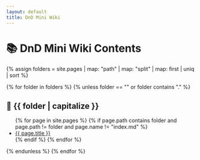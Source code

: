 ```yaml
---
layout: default
title: DnD Mini Wiki
---
```


# 📚 DnD Mini Wiki Contents

{% assign folders = site.pages | map: "path" | map: "split" | map: first | uniq | sort %}

{% for folder in folders %}
  {% unless folder == "" or folder contains "." %}
  ## 📁 {{ folder | capitalize }}

  <ul>
    {% for page in site.pages %}
      {% if page.path contains folder and page.path != folder and page.name != "index.md" %}
        <li><a href="{{ page.url | relative_url }}">{{ page.title }}</a></li>
      {% endif %}
    {% endfor %}
  </ul>
  {% endunless %}
{% endfor %}
